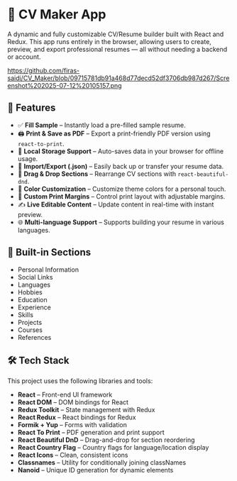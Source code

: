 # 📝 CV Maker App

A dynamic and fully customizable CV/Resume builder built with React and Redux. This app runs entirely in the browser, allowing users to create, preview, and export professional resumes — all without needing a backend or account.

https://github.com/firas-saidi/CV_Maker/blob/09715781db91a468d77decd52df3706db987d267/Screenshot%202025-07-12%20105157.png

## 🚀 Features

- ✅ **Fill Sample** – Instantly load a pre-filled sample resume.
- 🖨️ **Print & Save as PDF** – Export a print-friendly PDF version using `react-to-print`.
- 💾 **Local Storage Support** – Auto-saves data in your browser for offline usage.
- 🔄 **Import/Export (.json)** – Easily back up or transfer your resume data.
- 🧩 **Drag & Drop Sections** – Rearrange CV sections with `react-beautiful-dnd`.
- 🎨 **Color Customization** – Customize theme colors for a personal touch.
- 📐 **Custom Print Margins** – Control print layout with adjustable margins.
- ✍️ **Live Editable Content** – Update content in real-time with instant preview.
- 🌐 **Multi-language Support** – Supports building your resume in various languages.

## 📌 Built-in Sections

- Personal Information  
- Social Links  
- Languages  
- Hobbies  
- Education  
- Experience  
- Skills  
- Projects  
- Courses  
- References  

## 🛠️ Tech Stack

This project uses the following libraries and tools:

- **React** – Front-end UI framework  
- **React DOM** – DOM bindings for React  
- **Redux Toolkit** – State management with Redux  
- **React Redux** – React bindings for Redux  
- **Formik + Yup** – Forms with validation  
- **React To Print** – PDF generation and print support  
- **React Beautiful DnD** – Drag-and-drop for section reordering  
- **React Country Flag** – Country flags for language/location display  
- **React Icons** – Clean, consistent icons  
- **Classnames** – Utility for conditionally joining classNames  
- **Nanoid** – Unique ID generation for dynamic elements

